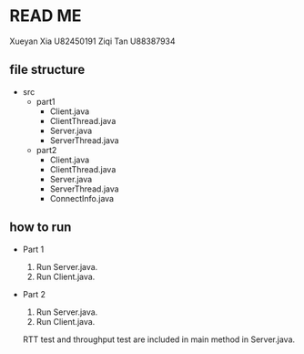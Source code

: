 # READ ME

Xueyan Xia U82450191 Ziqi Tan U88387934

## file structure
- src
    - part1
        - Client.java
        - ClientThread.java
        - Server.java
        - ServerThread.java
    - part2
        - Client.java
        - ClientThread.java
        - Server.java
        - ServerThread.java
        - ConnectInfo.java


## how to run
- Part 1
    1. Run Server.java.
    2. Run Client.java.

- Part 2
    1. Run Server.java.
    2. Run Client.java.

    RTT test and throughput test are included in main method in Server.java.

